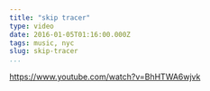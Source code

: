 ```yaml
---
title: "skip tracer"
type: video
date: 2016-01-05T01:16:00.000Z
tags: music, nyc
slug: skip-tracer
...
```


https://www.youtube.com/watch?v=BhHTWA6wjvk
